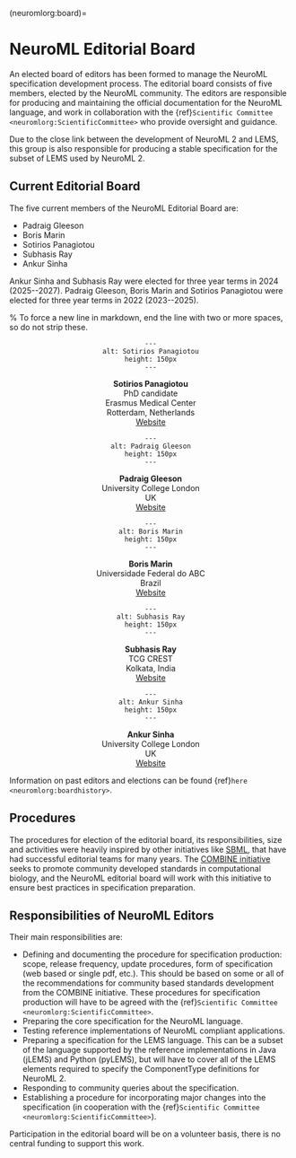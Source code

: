 (neuromlorg:board)=
# NeuroML Editorial Board

An elected board of editors has been formed to manage the NeuroML specification development process.
The editorial board consists of five members, elected by the NeuroML community.
The editors are responsible for producing and maintaining the official documentation for the NeuroML language, and work in collaboration with the {ref}`Scientific Committee <neuromlorg:ScientificCommittee>` who provide oversight and guidance.

Due to the close link between the development of NeuroML 2 and LEMS, this group is also responsible for producing a stable specification for the subset of LEMS used by NeuroML 2.

## Current Editorial Board

The five current members of the NeuroML Editorial Board are:

- Padraig Gleeson
- Boris Marin
- Sotirios Panagiotou
- Subhasis Ray
- Ankur Sinha

Ankur Sinha and Subhasis Ray were elected for three year terms in 2024 (2025--2027).
Padraig Gleeson, Boris Marin and Sotirios Panagiotou were elected for three year terms in 2022 (2023--2025).

% To force a new line in markdown, end the line with two or more spaces, so do not strip these.

<div class="container-fluid">
<div class="row my-2 py-2">
<div class="col-sm-4 px-2">
<center>

```{image} ../images/Board/sotirios.jpg
---
alt: Sotirios Panagiotou
height: 150px
---
```

**Sotirios Panagiotou**<br />
PhD candidate<br />
Erasmus Medical Center<br />
Rotterdam, Netherlands<br />
[Website](https://scholar.google.com/citations?user=8XdZ5jUAAAAJ&hl=en&oi=ao)

</center>

</div>
<div class="col-sm-4 px-2">
<center>

```{image} ../images/Board/padraig2.jpeg
---
alt: Padraig Gleeson
height: 150px
---
```

**Padraig Gleeson**<br />
University College London<br />
UK<br />
[Website](http://www.opensourcebrain.org/users/4)

</center>

</div>
<div class="col-sm-4 px-2">
<center>

```{image} ../images/Board/boris.jpg
---
alt: Boris Marin
height: 150px
---
```

**Boris Marin**<br />
Universidade Federal do ABC<br />
Brazil<br />
[Website](https://www.opensourcebrain.org/users/67)


</center>

</div>
<div class="col-sm-4 px-2">
<center>

```{image} ../images/Board/subhasis.jpg
---
alt: Subhasis Ray
height: 150px
---
```

**Subhasis Ray**<br />
TCG CREST<br />
Kolkata, India<br />
[Website](https://rayslab.github.io/)

</center>

</div>
<div class="col-sm-4 px-2">
<center>

```{image} ../images/Board/ankur.png
---
alt: Ankur Sinha
height: 150px
---
```

**Ankur Sinha**<br />
University College London<br />
UK<br />
[Website](https://ankursinha.in)

</center>
</div>
</div>
</div>

Information on past editors and elections can be found {ref}`here <neuromlorg:boardhistory>`.

## Procedures

The procedures for election of the editorial board, its responsibilities, size and activities were heavily inspired by other initiatives like [SBML](http://sbml.org/Documents/SBML_Development_Process#The_SBML_Editors), that have had successful editorial teams for many years.
The [COMBINE initiative](http://co.mbine.org/standards) seeks to promote community developed standards in computational biology, and the NeuroML editorial board will work with this initiative to ensure best practices in specification preparation.

## Responsibilities of NeuroML Editors

Their main responsibilities are:

- Defining and documenting the procedure for specification production: scope, release frequency, update procedures, form of specification (web based or single pdf, etc.).
    This should be based on some or all of the recommendations for community based standards development from the COMBINE initiative.
    These procedures for specification production will have to be agreed with the {ref}`Scientific Committee <neuromlorg:ScientificCommittee>`.
- Preparing the core specification for the NeuroML language.
- Testing reference implementations of NeuroML compliant applications.
- Preparing a specification for the LEMS language.
    This can be a subset of the language supported by the reference implementations in Java (jLEMS) and Python (pyLEMS), but will have to cover all of the LEMS elements required to specify the ComponentType definitions for NeuroML 2.
- Responding to community queries about the specification.
- Establishing a procedure for incorporating major changes into the specification (in cooperation with the {ref}`Scientific Committee <neuromlorg:ScientificCommittee>`).

Participation in the editorial board will be on a volunteer basis, there is no central funding to support this work.
